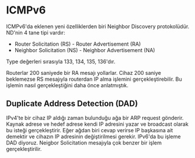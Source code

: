 # ICMPv6

ICMPv6'da eklenen yeni özelliklerden biri Neighbor Discovery protokolüdür. ND'nin 4 tane tipi vardır:
- Router Solicitation (RS) - Router Advertisement (RA)
- Neighbor Solicitation (NS) - Neighbor Advertisement (NA)

Type değerleri sırasıyla 133, 134, 135, 136'dır.

Routerlar 200 saniyede bir RA mesajı yollarlar. Cihaz 200 saniye beklemezse RS mesajıyla routerdan IP alma işlemini gerçekleştirebilir. Bu işlemin nasıl gerçekleştiğini daha önce anlatmıştık. 

## Duplicate Address Detection (DAD)

IPv4'te bir cihaz IP aldığı zaman bulunduğu ağa bir ARP request gönderir. Kaynak adrese ve hedef adrese kendi IP adresini yazar ve broadcast olarak bu isteği gerçekleştirir. Eğer ağdan biri cevap verirse IP başkasına ait demektir ve cihazın IP adresinin değiştirilmesi gerekir. IPv6'da bu işleme DAD diyoruz. Neigbor Solicitation mesajıyla çok benzer bir işlem gerçekleştirilir. 

